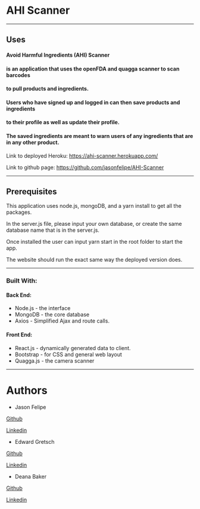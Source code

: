 # AHI Scanner
---
## Uses

#### Avoid Harmful Ingredients (AHI) Scanner 
#### is an application that uses the openFDA and quagga scanner to scan barcodes
#### to pull products and ingredients.
#### Users who have signed up and logged in can then save products and ingredients
#### to their profile as well as update their profile.
#### The saved ingredients are meant to warn users of any ingredients that are in any other product.



Link to deployed Heroku: https://ahi-scanner.herokuapp.com/ 

Link to github page: https://github.com/jasonfelipe/AHI-Scanner 

_____

## Prerequisites
This application uses node.js, mongoDB, and a yarn install to get all the packages. 

In the server.js file, please input your own database, or create the same database name that is in the server.js.

Once installed the user can input yarn start in the root folder to start the app.

The website should run the exact same way the deployed version does.

____

### Built With:

#### Back End:
* Node.js - the interface
* MongoDB - the core database
* Axios - Simplified Ajax and route calls.

#### Front End: 
* React.js - dynamically generated data to client.
* Bootstrap - for CSS and general web layout
* Quagga.js - the camera scanner

___

# Authors

* Jason Felipe 

[Github](https://github.com/jasonfelipe) 

[Linkedin](https://www.linkedin.com/in/jason-felipe-089558107/) 

* Edward Gretsch

[Github](https://github.com/egretsch) 

[Linkedin](https://www.linkedin.com/in/edward-gretsch-2395ab85/) 

* Deana Baker

[Github](https://github.com/deanarene1) 

[Linkedin](https://www.linkedin.com/in/deana-baker-871958b5/) 










